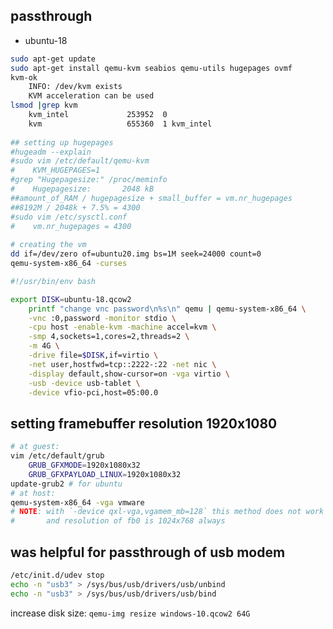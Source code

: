 passthrough
-----------
 - ubuntu-18
```sh
sudo apt-get update
sudo apt-get install qemu-kvm seabios qemu-utils hugepages ovmf
kvm-ok
    INFO: /dev/kvm exists
    KVM acceleration can be used
lsmod |grep kvm
    kvm_intel             253952  0
    kvm                   655360  1 kvm_intel
    
## setting up hugepages
#hugeadm --explain
#sudo vim /etc/default/qemu-kvm
#    KVM_HUGEPAGES=1
#grep "Hugepagesize:" /proc/meminfo
#    Hugepagesize:       2048 kB
##amount_of_RAM / hugepagesize + small_buffer = vm.nr_hugepages
##8192M / 2048k + 7.5% = 4300
#sudo vim /etc/sysctl.conf
#    vm.nr_hugepages = 4300
    
# creating the vm
dd if=/dev/zero of=ubuntu20.img bs=1M seek=24000 count=0
qemu-system-x86_64 -curses
```
[1]: https://davidyat.es/2016/09/08/gpu-passthrough/

```bash
#!/usr/bin/env bash

export DISK=ubuntu-18.qcow2
    printf "change vnc password\n%s\n" qemu | qemu-system-x86_64 \
    -vnc :0,password -monitor stdio \
    -cpu host -enable-kvm -machine accel=kvm \
    -smp 4,sockets=1,cores=2,threads=2 \
    -m 4G \
    -drive file=$DISK,if=virtio \
    -net user,hostfwd=tcp::2222-:22 -net nic \
    -display default,show-cursor=on -vga virtio \
    -usb -device usb-tablet \
    -device vfio-pci,host=05:00.0
```

setting framebuffer resolution 1920x1080
----------------------------------------
```sh
# at guest:
vim /etc/default/grub
    GRUB_GFXMODE=1920x1080x32
    GRUB_GFXPAYLOAD_LINUX=1920x1080x32
update-grub2 # for ubuntu
# at host:
qemu-system-x86_64 -vga vmware
# NOTE: with `-device qxl-vga,vgamem_mb=128` this method does not work
#       and resolution of fb0 is 1024x768 always
```

was helpful for passthrough of usb modem
----------------------------------------
```sh
/etc/init.d/udev stop
echo -n "usb3" > /sys/bus/usb/drivers/usb/unbind
echo -n "usb3" > /sys/bus/usb/drivers/usb/bind
```

increase disk size: `qemu-img resize windows-10.qcow2 64G`
